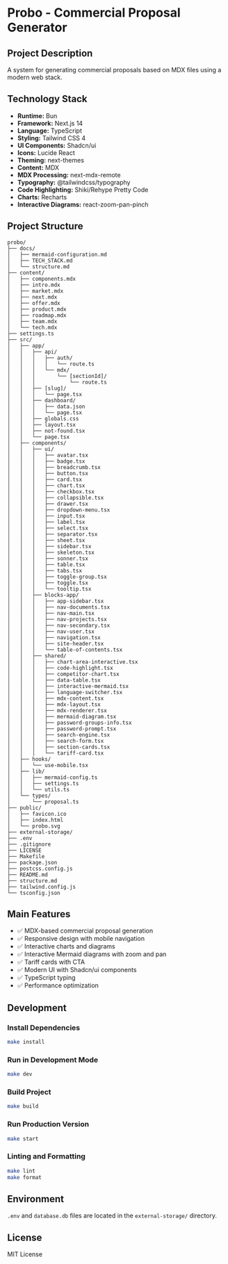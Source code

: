 # Probo - Commercial Proposal Generator

## Project Description

A system for generating commercial proposals based on MDX files using a modern web stack.

## Technology Stack

- **Runtime:** Bun
- **Framework:** Next.js 14
- **Language:** TypeScript
- **Styling:** Tailwind CSS 4
- **UI Components:** Shadcn/ui
- **Icons:** Lucide React
- **Theming:** next-themes
- **Content:** MDX
- **MDX Processing:** next-mdx-remote
- **Typography:** @tailwindcss/typography
- **Code Highlighting:** Shiki/Rehype Pretty Code
- **Charts:** Recharts
- **Interactive Diagrams:** react-zoom-pan-pinch

## Project Structure

```
probo/
├── docs/
│   ├── mermaid-configuration.md
│   ├── TECH_STACK.md
│   └── structure.md
├── content/
│   ├── components.mdx
│   ├── intro.mdx
│   ├── market.mdx
│   ├── next.mdx
│   ├── offer.mdx
│   ├── product.mdx
│   ├── roadmap.mdx
│   ├── team.mdx
│   └── tech.mdx
├── settings.ts
├── src/
│   ├── app/
│   │   ├── api/
│   │   │   ├── auth/
│   │   │   │   └── route.ts
│   │   │   └── mdx/
│   │   │       └── [sectionId]/
│   │   │           └── route.ts
│   │   ├── [slug]/
│   │   │   └── page.tsx
│   │   ├── dashboard/
│   │   │   ├── data.json
│   │   │   └── page.tsx
│   │   ├── globals.css
│   │   ├── layout.tsx
│   │   ├── not-found.tsx
│   │   └── page.tsx
│   ├── components/
│   │   ├── ui/
│   │   │   ├── avatar.tsx
│   │   │   ├── badge.tsx
│   │   │   ├── breadcrumb.tsx
│   │   │   ├── button.tsx
│   │   │   ├── card.tsx
│   │   │   ├── chart.tsx
│   │   │   ├── checkbox.tsx
│   │   │   ├── collapsible.tsx
│   │   │   ├── drawer.tsx
│   │   │   ├── dropdown-menu.tsx
│   │   │   ├── input.tsx
│   │   │   ├── label.tsx
│   │   │   ├── select.tsx
│   │   │   ├── separator.tsx
│   │   │   ├── sheet.tsx
│   │   │   ├── sidebar.tsx
│   │   │   ├── skeleton.tsx
│   │   │   ├── sonner.tsx
│   │   │   ├── table.tsx
│   │   │   ├── tabs.tsx
│   │   │   ├── toggle-group.tsx
│   │   │   ├── toggle.tsx
│   │   │   └── tooltip.tsx
│   │   ├── blocks-app/
│   │   │   ├── app-sidebar.tsx
│   │   │   ├── nav-documents.tsx
│   │   │   ├── nav-main.tsx
│   │   │   ├── nav-projects.tsx
│   │   │   ├── nav-secondary.tsx
│   │   │   ├── nav-user.tsx
│   │   │   ├── navigation.tsx
│   │   │   ├── site-header.tsx
│   │   │   └── table-of-contents.tsx
│   │   ├── shared/
│   │   │   ├── chart-area-interactive.tsx
│   │   │   ├── code-highlight.tsx
│   │   │   ├── competitor-chart.tsx
│   │   │   ├── data-table.tsx
│   │   │   ├── interactive-mermaid.tsx
│   │   │   ├── language-switcher.tsx
│   │   │   ├── mdx-content.tsx
│   │   │   ├── mdx-layout.tsx
│   │   │   ├── mdx-renderer.tsx
│   │   │   ├── mermaid-diagram.tsx
│   │   │   ├── password-groups-info.tsx
│   │   │   ├── password-prompt.tsx
│   │   │   ├── search-engine.tsx
│   │   │   ├── search-form.tsx
│   │   │   ├── section-cards.tsx
│   │   │   └── tariff-card.tsx
│   ├── hooks/
│   │   └── use-mobile.tsx
│   ├── lib/
│   │   ├── mermaid-config.ts
│   │   ├── settings.ts
│   │   └── utils.ts
│   └── types/
│       └── proposal.ts
├── public/
│   ├── favicon.ico
│   ├── index.html
│   └── probo.svg
├── external-storage/
├── .env
├── .gitignore
├── LICENSE
├── Makefile
├── package.json
├── postcss.config.js
├── README.md
├── structure.md
├── tailwind.config.js
└── tsconfig.json
```

## Main Features

- ✅ MDX-based commercial proposal generation
- ✅ Responsive design with mobile navigation
- ✅ Interactive charts and diagrams
- ✅ Interactive Mermaid diagrams with zoom and pan
- ✅ Tariff cards with CTA
- ✅ Modern UI with Shadcn/ui components
- ✅ TypeScript typing
- ✅ Performance optimization

## Development

### Install Dependencies
```bash
make install
```

### Run in Development Mode
```bash
make dev
```

### Build Project
```bash
make build
```

### Run Production Version
```bash
make start
```

### Linting and Formatting
```bash
make lint
make format
```

## Environment

`.env` and `database.db` files are located in the `external-storage/` directory.

## License

MIT License
